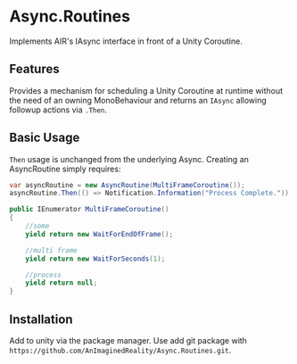 # Async.Routines

Implements AIR's IAsync interface in front of a Unity Coroutine.

## Features

Provides a mechanism for scheduling a Unity Coroutine at runtime without the need of an owning MonoBehaviour and returns an `IAsync` allowing followup actions via `.Then`.

## Basic Usage

`Then` usage is unchanged from the underlying Async. Creating an AsyncRoutine simply requires:

```csharp
var asyncRoutine = new AsyncRoutine(MultiFrameCoroutine());
asyncRoutine.Then(() => Notification.Information("Process Complete."))

public IEnumerator MultiFrameCoroutine()
{
    //some
    yield return new WaitForEndOfFrame();

    //multi frame
    yield return new WaitForSeconds(1);

    //process
    yield return null;
}
```

## Installation

Add to unity via the package manager. Use add git package with `https://github.com/AnImaginedReality/Async.Routines.git`.
